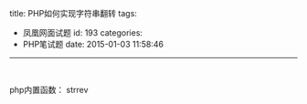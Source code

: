 title: PHP如何实现字符串翻转
tags:
  - 凤凰网面试题
id: 193
categories:
  - PHP笔试题
date: 2015-01-03 11:58:46
---

&nbsp;

php内置函数： strrev